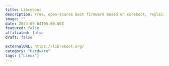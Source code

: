 ```yaml
---
title: Libreboot
description: Free, open-source boot firmware based on coreboot, replacing proprietary BIOS/UEFI firmware for secure and private computing.
image: ""
date: 2024-09-04T05:00:00Z
featured: false
affiliated: false
draft: false

externalURL: https://libreboot.org/
category: "Hardware"
tags: ["Linux"]
---
```

